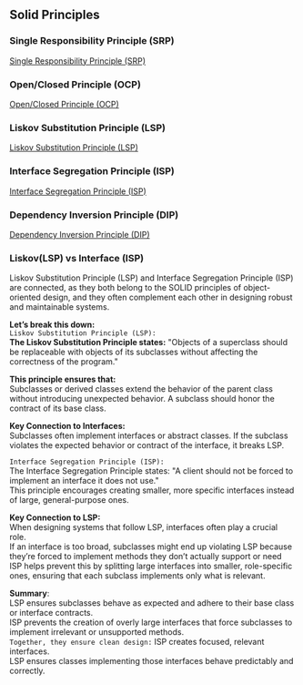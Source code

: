## Solid Principles
### Single Responsibility Principle (SRP)
[Single Responsibility Principle (SRP)](https://github.com/mafsan786git/low-level-design-learning/blob/main/SolidPrinciples/SingleResponsibilityPrinciple#readme)

### Open/Closed Principle (OCP)
[Open/Closed Principle (OCP)](https://github.com/mafsan786git/low-level-design-learning/blob/main/SolidPrinciples/OpenClosedPrinciple#readme)

### Liskov Substitution Principle (LSP)
[Liskov Substitution Principle (LSP)](https://github.com/mafsan786git/low-level-design-learning/blob/main/SolidPrinciples/LiskovSubstitutionPrinciple#readme)

### Interface Segregation Principle (ISP)
[Interface Segregation Principle (ISP)](https://github.com/mafsan786git/low-level-design-learning/tree/main/SolidPrinciples/InterfaceSegregationPrinciple#readme)

### Dependency Inversion Principle (DIP)
[Dependency Inversion Principle (DIP)](https://github.com/mafsan786git/low-level-design-learning/tree/main/SolidPrinciples/DependencyInversionPrinciple#readme)


### Liskov(LSP) vs Interface (ISP)
Liskov Substitution Principle (LSP) and Interface Segregation Principle (ISP) are connected, 
as they both belong to the SOLID principles of object-oriented design, and they often complement each other in designing robust and maintainable systems. 

**Let’s break this down:**  
`Liskov Substitution Principle (LSP):`  
**The Liskov Substitution Principle states:**
"Objects of a superclass should be replaceable with objects of its subclasses without affecting the correctness of the program."  

**This principle ensures that:**  
Subclasses or derived classes extend the behavior of the parent class without introducing unexpected behavior.
A subclass should honor the contract of its base class.

**Key Connection to Interfaces:**  
Subclasses often implement interfaces or abstract classes. If the subclass violates the expected behavior or contract of the interface, it breaks LSP.


`Interface Segregation Principle (ISP):`  
The Interface Segregation Principle states:
"A client should not be forced to implement an interface it does not use."  
This principle encourages creating smaller, more specific interfaces instead of large, general-purpose ones.


**Key Connection to LSP:**  
When designing systems that follow LSP, interfaces often play a crucial role.  
If an interface is too broad, subclasses might end up violating LSP because they’re forced to implement methods they don’t actually support or need
ISP helps prevent this by splitting large interfaces into smaller, role-specific ones, ensuring that each subclass implements only what is relevant.


**Summary**:  
LSP ensures subclasses behave as expected and adhere to their base class or interface contracts.  
ISP prevents the creation of overly large interfaces that force subclasses to implement irrelevant or unsupported methods.  
`Together, they ensure clean design:`
ISP creates focused, relevant interfaces.  
LSP ensures classes implementing those interfaces behave predictably and correctly.

